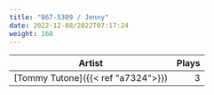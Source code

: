 ```yaml
---
title: "867-5309 / Jenny"
date: 2022-12-08/2022T07:17:24
weight: 168
---
```




 Artist | Plays 
----- | -----:
[Tommy Tutone]({{< ref "a7324">}}) | 3
